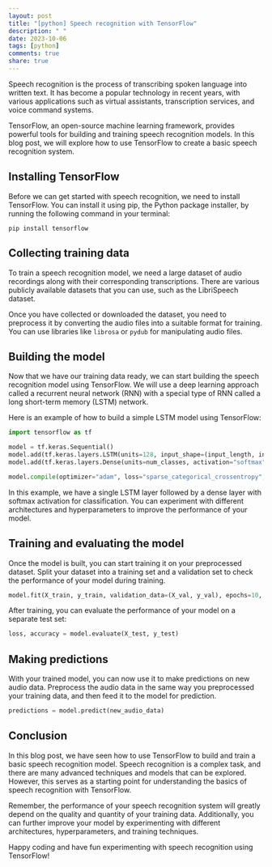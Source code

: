 ```yaml
---
layout: post
title: "[python] Speech recognition with TensorFlow"
description: " "
date: 2023-10-06
tags: [python]
comments: true
share: true
---
```


Speech recognition is the process of transcribing spoken language into written text. It has become a popular technology in recent years, with various applications such as virtual assistants, transcription services, and voice command systems.

TensorFlow, an open-source machine learning framework, provides powerful tools for building and training speech recognition models. In this blog post, we will explore how to use TensorFlow to create a basic speech recognition system.

## Installing TensorFlow

Before we can get started with speech recognition, we need to install TensorFlow. You can install it using pip, the Python package installer, by running the following command in your terminal:

```
pip install tensorflow
```

## Collecting training data

To train a speech recognition model, we need a large dataset of audio recordings along with their corresponding transcriptions. There are various publicly available datasets that you can use, such as the LibriSpeech dataset.

Once you have collected or downloaded the dataset, you need to preprocess it by converting the audio files into a suitable format for training. You can use libraries like `librosa` or `pydub` for manipulating audio files.

## Building the model

Now that we have our training data ready, we can start building the speech recognition model using TensorFlow. We will use a deep learning approach called a recurrent neural network (RNN) with a special type of RNN called a long short-term memory (LSTM) network.

Here is an example of how to build a simple LSTM model using TensorFlow:

```python
import tensorflow as tf

model = tf.keras.Sequential()
model.add(tf.keras.layers.LSTM(units=128, input_shape=(input_length, input_dim)))
model.add(tf.keras.layers.Dense(units=num_classes, activation="softmax"))

model.compile(optimizer="adam", loss="sparse_categorical_crossentropy", metrics=["accuracy"])
```

In this example, we have a single LSTM layer followed by a dense layer with softmax activation for classification. You can experiment with different architectures and hyperparameters to improve the performance of your model.

## Training and evaluating the model

Once the model is built, you can start training it on your preprocessed dataset. Split your dataset into a training set and a validation set to check the performance of your model during training.

```python
model.fit(X_train, y_train, validation_data=(X_val, y_val), epochs=10, batch_size=64)
```

After training, you can evaluate the performance of your model on a separate test set:

```python
loss, accuracy = model.evaluate(X_test, y_test)
```

## Making predictions

With your trained model, you can now use it to make predictions on new audio data. Preprocess the audio data in the same way you preprocessed your training data, and then feed it to the model for prediction.

```python
predictions = model.predict(new_audio_data)
```

## Conclusion

In this blog post, we have seen how to use TensorFlow to build and train a basic speech recognition model. Speech recognition is a complex task, and there are many advanced techniques and models that can be explored. However, this serves as a starting point for understanding the basics of speech recognition with TensorFlow.

Remember, the performance of your speech recognition system will greatly depend on the quality and quantity of your training data. Additionally, you can further improve your model by experimenting with different architectures, hyperparameters, and training techniques.

Happy coding and have fun experimenting with speech recognition using TensorFlow!
